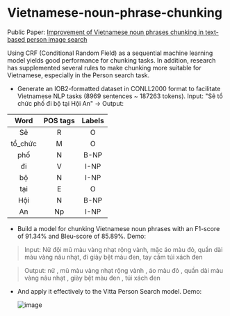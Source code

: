 # Vietnamese-noun-phrase-chunking
Public Paper:  [Improvement of Vietnamese noun phrases chunking in text-based person image search](https://ieeexplore.ieee.org/document/10634596?fbclid=IwY2xjawJ8D3tleHRuA2FlbQIxMABicmlkETFpQWw5MXVueEtxdnVKbmF4AR640-7DViVh2mhSTbHAE0hlb8YZyrJwWANJ2NHw5XUPsYzP02wsvVSz9VO3Eg_aem_InroLJBBNkbCwkqb-H3vNw)

Using CRF (Conditional Random Field) as a sequential machine learning model yields good performance for chunking tasks. In addition, research has supplemented several rules to make chunking more suitable for Vietnamese, especially in the Person search task. 
* Generate an IOB2-formatted dataset in CONLL2000 format to facilitate Vietnamese NLP tasks (8969 sentences ~ 187263 tokens). 
Input: "Sẽ tổ chức phố đi bộ tại Hội An" -> Output:
 
|       Word       |      POS tags        | Labels     |
| :------------:|:-------------:|:-----:|
|    Sẽ        |        R      |  O   |
|     tổ_chức         |        M      |   O  |
|     phố         | N            |   B-NP  |
|    đi        |        V      |  I-NP   |
|     bộ        |        N      |   I-NP   |
|    tại        | E             |    O  |
|    Hội        | N             |    B-NP  |
|    An    | Np             |    I-NP  |
* Build a model for chunking Vietnamese noun phrases with an F1-score of 91.34% and Bleu-score of 85.89%. Demo:
>Input: Nữ đội mũ màu vàng nhạt rộng vành, mặc áo màu đỏ, quần dài màu vàng nâu nhạt, đi giày bệt màu đen, tay cầm túi xách đen

>Output: nữ , mũ màu vàng nhạt rộng vành , áo màu đỏ , quần dài màu vàng nâu nhạt , giày bệt màu đen , túi xách đen

* And apply it effectively to the Vitta Person Search model. Demo:
  
  ![image](https://github.com/LuongKhanhToann/Vietnamese-noun-phrase-chunking/assets/127384944/a3af30e6-c7a5-46ff-b219-21918a649cf5)
